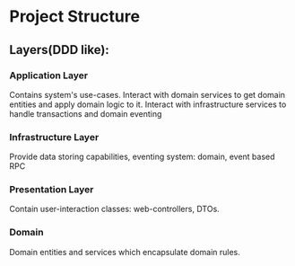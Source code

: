 # Project Structure
## Layers(DDD like):
### Application Layer

Contains system's use-cases.
Interact with domain services to get domain entities and apply domain logic to it.
Interact with infrastructure services to handle transactions and domain eventing
### Infrastructure Layer
Provide data storing capabilities, eventing system: domain, event based RPC
### Presentation Layer
Contain user-interaction classes: web-controllers, DTOs.
### Domain
Domain entities and services which encapsulate domain rules.
